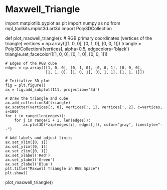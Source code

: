 # Maxwell_Triangle
import matplotlib.pyplot as plt
import numpy as np
from mpl_toolkits.mplot3d.art3d import Poly3DCollection

def plot_maxwell_triangle():
    # RGB primary coordinates (vertices of the triangle)
    vertices = np.array([[1, 0, 0], [0, 1, 0], [0, 0, 1]])
    triangle = Poly3DCollection([vertices], alpha=0.5, edgecolors='black')
    triangle.set_facecolor([[1, 0, 0], [0, 1, 0], [0, 0, 1]])

    # Edges of the RGB cube
    edges = np.array([[1, 0, 0], [0, 1, 0], [0, 0, 1], [0, 0, 0],
                      [1, 1, 0], [1, 0, 1], [0, 1, 1], [1, 1, 1]])
    
    # Initialize 3D plot
    fig = plt.figure()
    ax = fig.add_subplot(111, projection='3d')
    
    # Draw the triangle and cube
    ax.add_collection3d(triangle)
    ax.scatter(vertices[:, 0], vertices[:, 1], vertices[:, 2], c=vertices, s=100)
    for i in range(len(edges)):
        for j in range(i + 1, len(edges)):
            ax.plot3D(*zip(edges[i], edges[j]), color="gray", linestyle="--")
    
    # Add labels and adjust limits
    ax.set_xlim([0, 1])
    ax.set_ylim([0, 1])
    ax.set_zlim([0, 1])
    ax.set_xlabel('Red')
    ax.set_ylabel('Green')
    ax.set_zlabel('Blue')
    plt.title("Maxwell Triangle in RGB Space")
    plt.show()

plot_maxwell_triangle()
